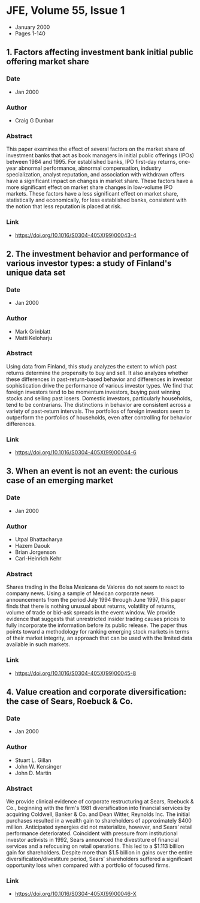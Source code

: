 # JFE, Volume 55, Issue 1
- January 2000
- Pages 1-140

## 1. Factors affecting investment bank initial public offering market share
### Date
- Jan 2000
### Author
- Craig G Dunbar
### Abstract
This paper examines the effect of several factors on the market share of investment banks that act as book managers in initial public offerings (IPOs) between 1984 and 1995. For established banks, IPO first-day returns, one-year abnormal performance, abnormal compensation, industry specialization, analyst reputation, and association with withdrawn offers have a significant impact on changes in market share. These factors have a more significant effect on market share changes in low-volume IPO markets. These factors have a less significant effect on market share, statistically and economically, for less established banks, consistent with the notion that less reputation is placed at risk.
### Link
- https://doi.org/10.1016/S0304-405X(99)00043-4

## 2. The investment behavior and performance of various investor types: a study of Finland's unique data set
### Date
- Jan 2000
### Author
- Mark Grinblatt
- Matti Keloharju
### Abstract
Using data from Finland, this study analyzes the extent to which past returns determine the propensity to buy and sell. It also analyzes whether these differences in past-return-based behavior and differences in investor sophistication drive the performance of various investor types. We find that foreign investors tend to be momentum investors, buying past winning stocks and selling past losers. Domestic investors, particularly households, tend to be contrarians. The distinctions in behavior are consistent across a variety of past-return intervals. The portfolios of foreign investors seem to outperform the portfolios of households, even after controlling for behavior differences.
### Link
- https://doi.org/10.1016/S0304-405X(99)00044-6

## 3. When an event is not an event: the curious case of an emerging market
### Date
- Jan 2000
### Author
- Utpal Bhattacharya
- Hazem Daouk
- Brian Jorgenson
- Carl-Heinrich Kehr
### Abstract
Shares trading in the Bolsa Mexicana de Valores do not seem to react to company news. Using a sample of Mexican corporate news announcements from the period July 1994 through June 1997, this paper finds that there is nothing unusual about returns, volatility of returns, volume of trade or bid–ask spreads in the event window. We provide evidence that suggests that unrestricted insider trading causes prices to fully incorporate the information before its public release. The paper thus points toward a methodology for ranking emerging stock markets in terms of their market integrity, an approach that can be used with the limited data available in such markets.
### Link
- https://doi.org/10.1016/S0304-405X(99)00045-8

## 4. Value creation and corporate diversification: the case of Sears, Roebuck & Co.
### Date
- Jan 2000
### Author
- Stuart L. Gillan
- John W. Kensinger
- John D. Martin
### Abstract
We provide clinical evidence of corporate restructuring at Sears, Roebuck & Co., beginning with the firm's 1981 diversification into financial services by acquiring Coldwell, Banker & Co. and Dean Witter, Reynolds Inc. The initial purchases resulted in a wealth gain to shareholders of approximately $400 million. Anticipated synergies did not materialize, however, and Sears’ retail performance deteriorated. Coincident with pressure from institutional investor activists in 1992, Sears announced the divestiture of financial services and a refocusing on retail operations. This led to a $1.113 billion gain for shareholders. Despite more than $1.5 billion in gains over the entire diversification/divestiture period, Sears’ shareholders suffered a significant opportunity loss when compared with a portfolio of focused firms.
### Link
- https://doi.org/10.1016/S0304-405X(99)00046-X

